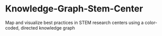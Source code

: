 # Knowledge-Graph-Stem-Center
Map and visualize best practices in STEM research centers using a color-coded, directed knowledge graph
